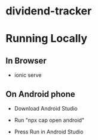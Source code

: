 # dividend-tracker

# Running Locally

## In Browser

- ionic serve

## On Android phone

- Download Android Studio

- Run "npx cap open android"

- Press Run in Android Studio
